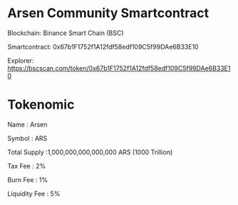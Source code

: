 # Arsen Community Smartcontract

Blockchain: Binance Smart Chain (BSC)

Smartcontract: 0x67b1F1752f1A12fdf58edf109C5f99DAe6B33E10

Explorer: https://bscscan.com/token/0x67b1F1752f1A12fdf58edf109C5f99DAe6B33E10


# Tokenomic
Name      : Arsen

Symbol    : ARS

Total Supply  :1,000,000,000,000,000 ARS (1000 Trillion)

Tax Fee   : 2%

Burn Fee  : 1%

Liquidity Fee : 5%

